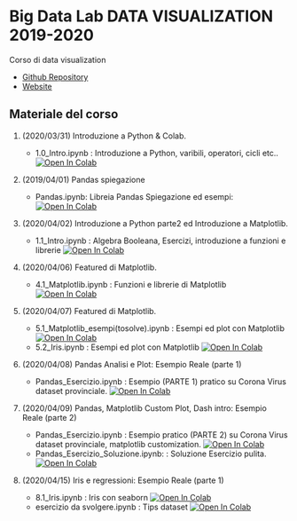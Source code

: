 # Big Data Lab DATA VISUALIZATION 2019-2020
Corso di data visualization 

* [Github Repository](https://github.com/visiont3lab/data-visualization)
* [Website](https://visiont3lab.github.io/data-visualization/)

## Materiale del corso

1. (2020/03/31) Introduzione a Python & Colab.
    * 1.0_Intro.ipynb : Introduzione a Python, varibili, operatori, cicli etc..  [![Open In Colab](https://colab.research.google.com/assets/colab-badge.svg)](https://colab.research.google.com/github/visiont3lab/data-visualization/blob/master/courses/01_Intro/1.0_Intro.ipynb)
    
2. (2019/04/01) Pandas spiegazione
    * Pandas.ipynb: Libreia Pandas Spiegazione ed esempi:  [![Open In Colab](https://colab.research.google.com/assets/colab-badge.svg)](https://colab.research.google.com/github/visiont3lab/data-visualization/blob/master/courses/02_Pandas/Pandas.ipynb)

3. (2020/04/02) Introduzione a Python parte2 ed Introduzione a Matplotlib.
    * 1.1_Intro.ipynb : Algebra Booleana, Esercizi, introduzione a funzioni e librerie  [![Open In Colab](https://colab.research.google.com/assets/colab-badge.svg)](https://colab.research.google.com/github/visiont3lab/data-visualization/blob/master/courses/01_Intro/1.1_Intro.ipynb)

4. (2020/04/06) Featured di Matplotlib.
    * 4.1_Matplotlib.ipynb : Funzioni e librerie di Matplotlib [![Open In Colab](https://colab.research.google.com/assets/colab-badge.svg)](https://colab.research.google.com/github/visiont3lab/data-visualization/blob/master/courses/04_Matplotlib/4.1_Matplotlib.ipynb)
    
5. (2020/04/07) Featured di Matplotlib.
    * 5.1_Matplotlib_esempi(tosolve).ipynb : Esempi ed plot con Matplotlib [![Open In Colab](https://colab.research.google.com/assets/colab-badge.svg)](https://colab.research.google.com/github/visiont3lab/data-visualization/blob/master/courses/05_Matplotlib_Iris/5.1_Matplotlib_esempi(tosolve).ipynb)
    * 5.2_Iris.ipynb : Esempi ed plot con Matplotlib [![Open In Colab](https://colab.research.google.com/assets/colab-badge.svg)](https://colab.research.google.com/github/visiont3lab/data-visualization/blob/master/courses/05_Matplotlib_Iris/5.2_Iris.ipynb)  
    
6. (2020/04/08) Pandas Analisi e Plot: Esempio Reale (parte 1)
    * Pandas_Esercizio.ipynb : Esempio (PARTE 1) pratico su Corona Virus dataset provinciale. [![Open In Colab](https://colab.research.google.com/assets/colab-badge.svg)](https://colab.research.google.com/github/visiont3lab/data-visualization/blob/master/courses/02_Pandas/Pandas_Esercizio.ipynb)

7. (2020/04/09) Pandas, Matplotlib Custom Plot, Dash intro: Esempio Reale (parte 2)
    * Pandas_Esercizio.ipynb : Esempio pratico (PARTE 2) su Corona Virus dataset provinciale, matplotlib customization. [![Open In Colab](https://colab.research.google.com/assets/colab-badge.svg)](https://colab.research.google.com/github/visiont3lab/data-visualization/blob/master/courses/02_Pandas/Pandas_Esercizio_dashweb.ipynb)
    * Pandas_Esercizio_Soluzione.ipynb: : Soluzione Esercizio pulita.[![Open In Colab](https://colab.research.google.com/assets/colab-badge.svg)](https://colab.research.google.com/github/visiont3lab/data-visualization/blob/master/courses/02_Pandas/Pandas_Esercizio_Soluzione.ipynb)
 
 8. (2020/04/15) Iris e regressioni: Esempio Reale (parte 1)
    * 8.1_Iris.ipynb : Iris con seaborn [![Open In Colab](https://colab.research.google.com/assets/colab-badge.svg)](https://colab.research.google.com/github/visiont3lab/data-visualization/blob/master/courses/05_Matplotlib_Iris/8.1_Iris.ipynb)
    * esercizio da svolgere.ipynb : Tips dataset [![Open In Colab](https://colab.research.google.com/assets/colab-badge.svg)](https://colab.research.google.com/github/visiont3lab/data-visualization/blob/master/courses/05_Matplotlib_Iris/to_solve_tips.ipynb)


